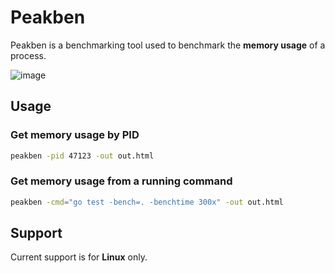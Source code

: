 # Peakben

Peakben is a benchmarking tool used to benchmark the **memory usage** of a process.

![image](https://user-images.githubusercontent.com/9019120/133746857-cefd82ff-dae9-474f-88e3-748640251936.png)

## Usage

### Get memory usage by PID

```sh
peakben -pid 47123 -out out.html
```

### Get memory usage from a running command

```sh
peakben -cmd="go test -bench=. -benchtime 300x" -out out.html
```

## Support

Current support is for **Linux** only.

